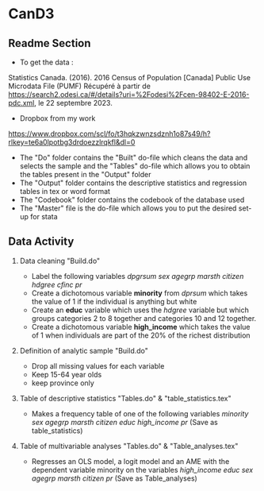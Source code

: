 # CanD3
## Readme Section


* To get the data :

Statistics Canada. (2016). 2016 Census of Population [Canada] Public Use Microdata File (PUMF) Récupéré à partir de https://search2.odesi.ca/#/details?uri=%2Fodesi%2Fcen-98402-E-2016-pdc.xml, le 22 septembre 2023.

* Dropbox from my work
  
https://www.dropbox.com/scl/fo/t3hqkzwnzsdznh1o87s49/h?rlkey=te6a0lpotbg3drdoezzlrqkfl&dl=0

* The "Do" folder contains the "Built" do-file which cleans the data and selects the sample and the "Tables" do-file which allows you to obtain the tables present in the "Output" folder
* The "Output" folder contains the descriptive statistics and regression tables in tex or word format
* The "Codebook" folder contains the codebook of the database used
* The "Master" file is the do-file which allows you to put the desired set-up for stata
  
## Data Activity

1. Data cleaning "Build.do"

   * Label the following variables *dpgrsum sex agegrp marsth citizen hdgree cfinc pr*
   * Create a dichotomous variable __minority__ from *dprsum* which takes the value of 1 if the individual is anything but white
   * Create an __educ__ variable which uses the *hdgree* variable but which groups categories 2 to 8 together and categories 10 and 12 together.
   * Create a dichotomous variable __high_income__ which takes the value of 1 when individuals are part of the 20% of the richest distribution
2. Definition of analytic sample "Build.do"

   * Drop all missing values for each variable
   * Keep 15-64 year olds
   * keep province only
3. Table of descriptive statistics "Tables.do" & "table_statistics.tex"
 
   * Makes a frequency table of one of the following variables *minority sex agegrp marsth citizen educ high_income pr*
  (Save as table_statistics)
4. Table of multivariable analyses "Tables.do" & "Table_analyses.tex"

   * Regresses an OLS model, a logit model and an AME with the dependent variable minority on the variables *high_income educ sex agegrp marsth citizen pr*
(Save as Table_analyses)
